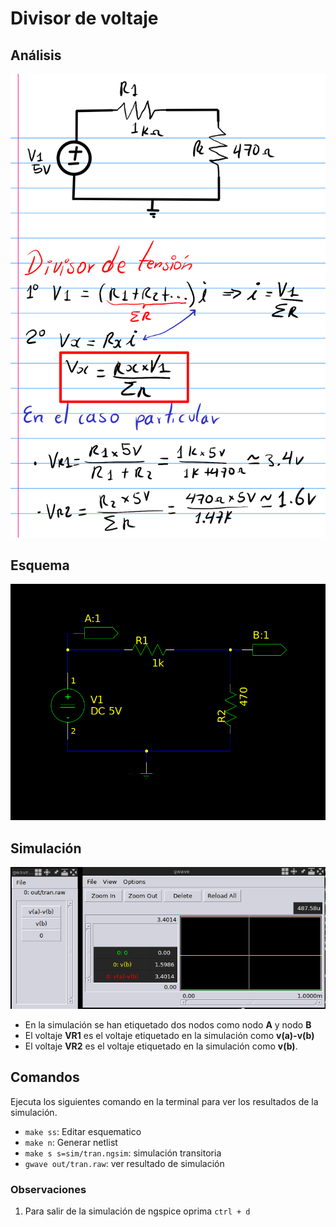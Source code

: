 # Divisor de voltaje

## Análisis

![Análisis](./voltage-divider-ana.png)

## Esquema

![divisor de voltaje ejemplo](./voltage-divider.png)

## Simulación

![simulación tran](./gwave-trans.png)

* En la simulación se han etiquetado dos nodos como nodo **A** y nodo **B**
* El voltaje **VR1** es el voltaje etiquetado en la simulación como **v(a)-v(b)**
* El voltaje **VR2** es el voltaje etiquetado en la simulación como **v(b)**.

## Comandos

Ejecuta los siguientes comando en la terminal para ver los resultados de
la simulación.

* `make ss`: Editar esquematico
* `make n`: Generar netlist
* `make s s=sim/tran.ngsim`: simulación transitoria
* `gwave out/tran.raw`: ver resultado de simulación

### Observaciones

1. Para salir de la simulación de ngspice oprima `ctrl + d`

